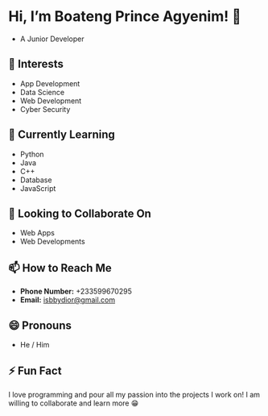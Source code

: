# Hi, I’m Boateng Prince Agyenim! 👋
- A Junior Developer
  
## 👀 Interests
- App Development
- Data Science
- Web Development
- Cyber Security

## 🌱 Currently Learning
- Python
- Java
- C++
- Database
- JavaScript


## 💞 Looking to Collaborate On
- Web Apps
- Web Developments


## 📫 How to Reach Me
- **Phone Number:** +233599670295
- **Email:** [isbbydior@gmail.com](mailto:isbbydior@gmail.com)

## 😄 Pronouns
- He / Him

## ⚡ Fun Fact
I love programming and pour all my passion into the projects I work on!
I am willing to collaborate and learn more 😁
